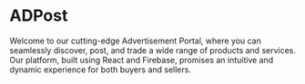 # ADPost
Welcome to our cutting-edge Advertisement Portal, where you can seamlessly discover, post, and trade a wide range of products and services. Our platform, built using React and Firebase, promises an intuitive and dynamic experience for both buyers and sellers.
